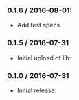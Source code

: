### 0.1.6 / 2016-08-01:

* Add test specs

### 0.1.5 / 2016-07-31

* Initial upload of lib:

### 0.1.0 / 2016-07-31

* Initial release:

